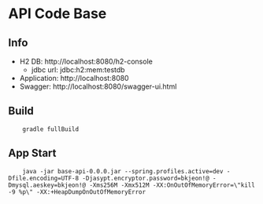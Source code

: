 # API Code Base

## Info
- H2 DB: http://localhost:8080/h2-console
  - jdbc url: jdbc:h2:mem:testdb
- Application: http://localhost:8080
- Swagger: http://localhost:8080/swagger-ui.html

## Build
```
    gradle fullBuild
```

## App Start
```
    java -jar base-api-0.0.0.jar --spring.profiles.active=dev -Dfile.encoding=UTF-8 -Djasypt.encryptor.password=bkjeon!@ -Dmysql.aeskey=bkjeon!@ -Xms256M -Xmx512M -XX:OnOutOfMemoryError=\"kill -9 %p\" -XX:+HeapDumpOnOutOfMemoryError
```
